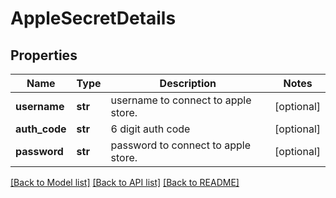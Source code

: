 # AppleSecretDetails

## Properties
Name | Type | Description | Notes
------------ | ------------- | ------------- | -------------
**username** | **str** | username to connect to apple store. | [optional] 
**auth_code** | **str** | 6 digit auth code | [optional] 
**password** | **str** | password to connect to apple store. | [optional] 

[[Back to Model list]](../README.md#documentation-for-models) [[Back to API list]](../README.md#documentation-for-api-endpoints) [[Back to README]](../README.md)

